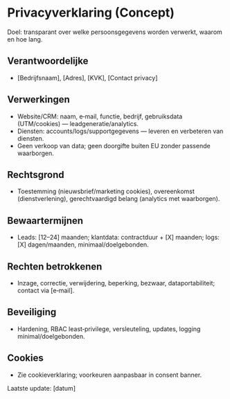 # Privacyverklaring (Concept)

Doel: transparant over welke persoonsgegevens worden verwerkt, waarom en hoe lang.

## Verantwoordelijke
- [Bedrijfsnaam], [Adres], [KVK], [Contact privacy]

## Verwerkingen
- Website/CRM: naam, e‑mail, functie, bedrijf, gebruiksdata (UTM/cookies) — leadgeneratie/analytics.
- Diensten: accounts/logs/supportgegevens — leveren en verbeteren van diensten.
- Geen verkoop van data; geen doorgifte buiten EU zonder passende waarborgen.

## Rechtsgrond
- Toestemming (nieuwsbrief/marketing cookies), overeenkomst (dienstverlening), gerechtvaardigd belang (analytics met waarborgen).

## Bewaartermijnen
- Leads: [12–24] maanden; klantdata: contractduur + [X] maanden; logs: [X] dagen/maanden, minimaal/doelgebonden.

## Rechten betrokkenen
- Inzage, correctie, verwijdering, beperking, bezwaar, dataportabiliteit; contact via [e‑mail].

## Beveiliging
- Hardening, RBAC least‑privilege, versleuteling, updates, logging minimal/doelgebonden.

## Cookies
- Zie cookieverklaring; voorkeuren aanpasbaar in consent banner.

Laatste update: [datum]
